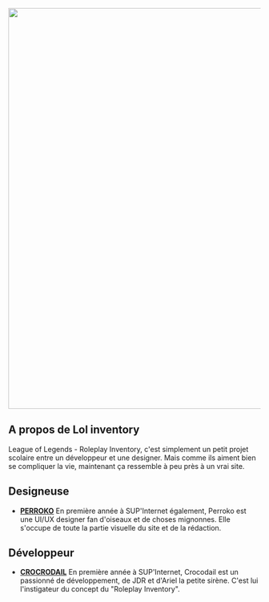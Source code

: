 <p align="center"><a href="http://inventory.venato.fr/" target="_blank"><img src="https://cdn.discordapp.com/attachments/723972043703320707/764311494153338899/Groupe_3212x.jpg" width="800"></a></p>

## A propos de Lol inventory
League of Legends - Roleplay Inventory, c'est simplement un petit projet scolaire entre un développeur et une designer.  Mais comme ils aiment bien se compliquer la vie, maintenant ça ressemble à peu près à un vrai site.


## Designeuse
- **[PERROKO](https://anne-marie-inthavong.fr/)**
En première année à SUP'Internet également, Perroko est une UI/UX designer fan d'oiseaux et de choses mignonnes. Elle s'occupe de toute la partie visuelle du site et de la rédaction.

## Développeur
- **[CROCRODAIL](https://github.com/crocrodail)**
En première année à SUP'Internet, Crocodail est un passionné de développement, de JDR et d'Ariel la petite sirène. C'est lui l'instigateur du concept du "Roleplay Inventory".

